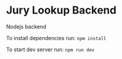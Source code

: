 # Jury Lookup Backend
Nodejs backend

To install dependencies run:
`npm install`

To start dev server run:
`npm run dev`
